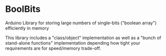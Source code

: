 # BoolBits
Arduino Library for storing large numbers of single-bits ("boolean array") efficiently in memory

This library includes a "class/object" implementation as well as a "bunch of stand-alone functions"
implementation depending how tight your requirements are for speed/memory trade-off.
